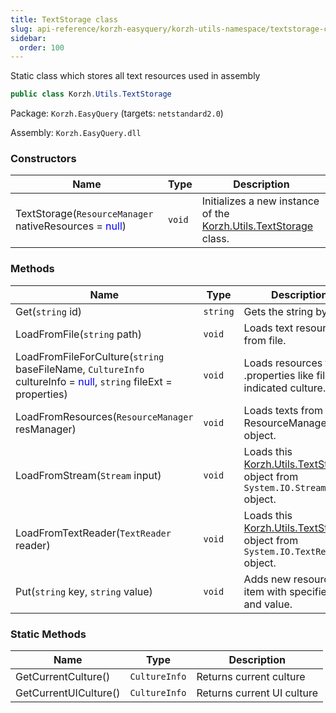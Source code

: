 ```yaml
---
title: TextStorage class
slug: api-reference/korzh-easyquery/korzh-utils-namespace/textstorage-class
sidebar:
  order: 100
---
```


Static class which stores all text resources used in assembly
```csharp
public class Korzh.Utils.TextStorage

```
Package: `Korzh.EasyQuery` (targets: `netstandard2.0`)

Assembly: `Korzh.EasyQuery.dll`

### Constructors

| Name | Type | Description | 
| --- | --- | --- | 
| TextStorage(`ResourceManager` nativeResources = <span style='color: blue'>null</span>) | `void` | Initializes a new instance of the [Korzh.Utils.TextStorage](///easyquery/docs/api-reference/korzh-easyquery/korzh-utils-namespace/textstorage-class) class. | 


### Methods

| Name | Type | Description | 
| --- | --- | --- | 
| Get(`string` id) | `string` | Gets the string by its ID | 
| LoadFromFile(`string` path) | `void` | Loads text resources from file. | 
| LoadFromFileForCulture(`string` baseFileName, `CultureInfo` cultureInfo = <span style='color: blue'>null</span>, `string` fileExt = properties) | `void` | Loads resources from .properties like file for indicated culture. | 
| LoadFromResources(`ResourceManager` resManager) | `void` | Loads texts from ResourceManager object. | 
| LoadFromStream(`Stream` input) | `void` | Loads this [Korzh.Utils.TextStorage](///easyquery/docs/api-reference/korzh-easyquery/korzh-utils-namespace/textstorage-class) object from `System.IO.Stream` object. | 
| LoadFromTextReader(`TextReader` reader) | `void` | Loads this [Korzh.Utils.TextStorage](///easyquery/docs/api-reference/korzh-easyquery/korzh-utils-namespace/textstorage-class) object from `System.IO.TextReader` object. | 
| Put(`string` key, `string` value) | `void` | Adds new resource item with specified key and value. | 


### Static Methods

| Name | Type | Description | 
| --- | --- | --- | 
| GetCurrentCulture() | `CultureInfo` | Returns current culture | 
| GetCurrentUICulture() | `CultureInfo` | Returns current UI culture |
